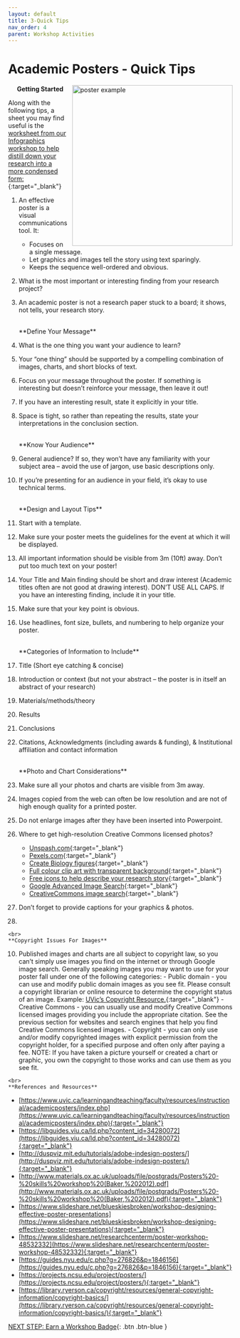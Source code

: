 ```yaml
---
layout: default
title: 3-Quick Tips
nav_order: 4
parent: Workshop Activities
---
```


# Academic Posters - Quick Tips

<img src="images/act-3/0.png" alt="poster example" style="float:right;width:360px;margin-left:10px;">

&nbsp;&nbsp;&nbsp;&nbsp;&nbsp;**Getting Started**

Along with the following tips, a sheet you may find useful is the [worksheet from our Infographics workshop to help distill down your research into a more condensed form:](https://uviclibraries.github.io/infographics/7-canva-infographic-plan.html){:target="_blank"}

1.  An effective poster is a visual communications tool. It:
    -   Focuses on a single message.
    -   Let graphics and images tell the story using text sparingly.
    -   Keeps the sequence well-ordered and obvious.
2.  What is the most important or interesting finding from your research project?
3.  An academic poster is not a research paper stuck to a board; it shows, not tells, your research story.

    <br>
    **Define Your Message**

4.  What is the one thing you want your audience to learn?
5.  Your “one thing” should be supported by a compelling combination of images, charts, and short blocks of text.
6.  Focus on your message throughout the poster. If something is interesting but doesn’t reinforce your message, then leave it out!
7.  If you have an interesting result, state it explicitly in your title.
8.  Space is tight, so rather than repeating the results, state your interpretations in the conclusion section.

    <br>
    **Know Your Audience**

9.  General audience? If so, they won’t have any familiarity with your subject area – avoid the use of jargon, use basic descriptions only.
0.  If you’re presenting for an audience in your field, it’s okay to use technical terms.

    <br>
    **Design and Layout Tips**

1.  Start with a template.
2.  Make sure your poster meets the guidelines for the event at which it will be displayed.
3.  All important information should be visible from 3m (10ft) away. Don’t put too much text on your poster!
4.  Your Title and Main finding should be short and draw interest (Academic titles often are not good at drawing interest). DON’T USE ALL CAPS. If you have an interesting finding, include it in your title.
5.  Make sure that your key point is obvious.
6.  Use headlines, font size, bullets, and numbering to help organize your poster.

    <br>
    **Categories of Information to Include**

7.  Title (Short eye catching & concise)
8.  Introduction or context (but not your abstract – the poster is in itself an abstract of your research)
9.  Materials/methods/theory
0.  Results
1.  Conclusions
2.  Citations, Acknowledgments (including awards & funding), & Institutional affiliation and contact information

    <br>
    **Photo and Chart Considerations**

3.  Make sure all your photos and charts are visible from 3m away.
4.  Images copied from the web can often be low resolution and are not of high enough quality for a printed poster.
5.  Do not enlarge images after they have been inserted into Powerpoint.
6.  Where to get high-resolution Creative Commons licensed photos?
    -   [Unspash.com](https://unsplash.com){:target="_blank"}
    -   [Pexels.com](https://www.pexels.com/){:target="_blank"}
    -   [Create Biology figures](http://BioRender.com){:target="_blank"}
    -   [Full colour clip art with transparent background](https://vectorstock.com){:target="_blank"}
    -   [Free icons to help describe your research story](https://thenounproject.com){:target="_blank"}
    -   [Google Advanced Image Search](https://www.google.ca/advanced_image_search){:target="_blank"}
    -   [CreativeCommons image search](https://search.creativecommons.org/){:target="_blank"}
7.  Don’t forget to provide captions for your graphics & photos.
9. 

    <br>
    **Copyright Issues For Images**

10.  Published images and charts are all subject to copyright law, so you can’t simply use images you find on the internet or through Google image search. Generally speaking images you may want to use for your poster fall under one of the following categories:
    -   Public domain - you can use and modify public domain images as you see fit. Please consult a copyright librarian or online resource to determine the copyright status of an image. Example: [UVic’s Copyright Resource.](https://www.uvic.ca/library/featured/copyright/support/resources/index.php){:target="_blank"}
    -   Creative Commons - you can usually use and modify Creative Commons licensed images providing you include the appropriate citation. See the previous section for websites and search engines that help you find Creative Commons licensed images.
    -   Copyright - you can only use and/or modify copyrighted images with explicit permission from the copyright holder, for a specified purpose and often only after paying a fee. NOTE: If you have taken a picture yourself or created a chart or graphic, you own the copyright to those works and can use them as you see fit.

    <br>
    **References and Resources**

-   [https://www.uvic.ca/learningandteaching/faculty/resources/instructional/academicposters/index.php](https://www.uvic.ca/learningandteaching/faculty/resources/instructional/academicposters/index.php){:target="_blank"}
-   [https://libguides.viu.ca/ld.php?content_id=34280072](https://libguides.viu.ca/ld.php?content_id=34280072){:target="_blank"}
-   [http://duspviz.mit.edu/tutorials/adobe-indesign-posters/](http://duspviz.mit.edu/tutorials/adobe-indesign-posters/){:target="_blank"}
-   [http://www.materials.ox.ac.uk/uploads/file/postgrads/Posters%20-%20skills%20workshop%20(Baker,%202012).pdf](http://www.materials.ox.ac.uk/uploads/file/postgrads/Posters%20-%20skills%20workshop%20(Baker,%202012).pdf){:target="_blank"}
-   [https://www.slideshare.net/blueskiesbroken/workshop-designing-effective-poster-presentations](https://www.slideshare.net/blueskiesbroken/workshop-designing-effective-poster-presentations){:target="_blank"}
-   [https://www.slideshare.net/researchcenterm/poster-workshop-48532332](https://www.slideshare.net/researchcenterm/poster-workshop-48532332){:target="_blank"}
-   [https://guides.nyu.edu/c.php?g=276826&p=1846156](https://guides.nyu.edu/c.php?g=276826&p=1846156){:target="_blank"}
-   [https://projects.ncsu.edu/project/posters/](https://projects.ncsu.edu/project/posters/){:target="_blank"}
-   [https://library.ryerson.ca/copyright/resources/general-copyright-information/copyright-basics/](https://library.ryerson.ca/copyright/resources/general-copyright-information/copyright-basics/){:target="_blank"}

[NEXT STEP: Earn a Workshop Badge](informal-credentials.html){: .btn .btn-blue }
